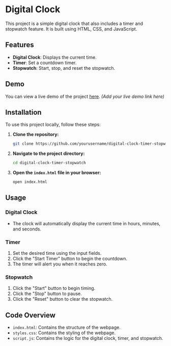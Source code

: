 # Digital Clock

This project is a simple digital clock that also includes a timer and stopwatch feature. It is built using HTML, CSS, and JavaScript.



## Features

- **Digital Clock**: Displays the current time.
- **Timer**: Set a countdown timer.
- **Stopwatch**: Start, stop, and reset the stopwatch.

## Demo

You can view a live demo of the project [here](#). *(Add your live demo link here)*

## Installation

To use this project locally, follow these steps:

1. **Clone the repository:**

    ```bash
    git clone https://github.com/yourusername/digital-clock-timer-stopwatch.git
    ```

2. **Navigate to the project directory:**

    ```bash
    cd digital-clock-timer-stopwatch
    ```

3. **Open the `index.html` file in your browser:**

    ```bash
    open index.html
    ```

## Usage

### Digital Clock

- The clock will automatically display the current time in hours, minutes, and seconds.

### Timer

1. Set the desired time using the input fields.
2. Click the "Start Timer" button to begin the countdown.
3. The timer will alert you when it reaches zero.

### Stopwatch

1. Click the "Start" button to begin timing.
2. Click the "Stop" button to pause.
3. Click the "Reset" button to clear the stopwatch.

## Code Overview

- `index.html`: Contains the structure of the webpage.
- `styles.css`: Contains the styling of the webpage.
- `script.js`: Contains the logic for the digital clock, timer, and stopwatch.
